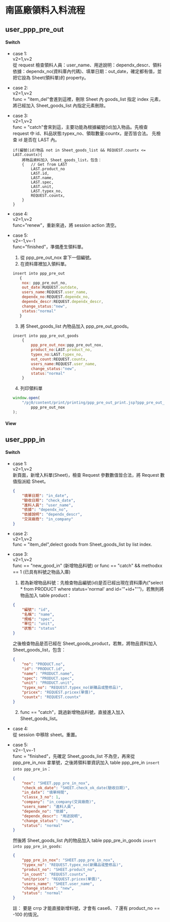 # 南區廠領料入料流程

## user_ppp_pre_out

#### Switch

-   case 1:<br>v2=1,v=2<br>
    從 request 檢查領料人員：user_name、用途說明：dependx_descr、領料依據：dependx_no(資料庫內代碼)、填單日期：out_date，確定都有值，並把它設為 Sheet(領料單)的 property。

-   case 2:<br>v2=1,v=2<br>
    func = "item_del"會進到這裡，刪除 Sheet 內 goods_list 指定 index
    元素，將已經加入 Sheet_goods_list 內指定元素刪除。

-   case 3:<br>v2=1,v=2<br>
    func = "catch"會來到這，主要功能為根據編號(id)加入物品。先檢查 request 中 id、料品狀態:typex_no、領取數量:countx，是否皆合法。
    先檢查 id 是否在 LAST 內。
    ```
    if(編號(id)物品 not in Sheet_goods_list && REQUEST.countx <= LAST.countx){
        將物品資料加入 Sheet_goods_list，包含：
        {   // Get from LAST
            LAST.product_no
            LAST.id,
            LAST.name,
            LAST.spec,
            LAST.unit,
            LAST.typex_no,
            REQUEST.countx,
        }
    }
    ```
-   case 4:<br>v2=1,v=2<br>
    func="renew"，重新來過，將 session action 清空。

-   case 5:<br>v2=-1,v=-1<br>
    func="finished"，準備產生領料單。


    1. 從 ppp_pre_out_nox 拿下一個編號。
    2. 在資料庫裡加入領料單。

    ```javascript
    insert into ppp_pre_out
       {
        nox: ppp_pre_out_no,
        out_date:RUQUEST.outdate,
        users_name:REQUEST.user_name,
        dependx_no:REQUEST.dependx_no,
        dependx_descr:REQUEST.dependx_descr,
        change_status:"new",
        status:"normal"
       }
    ```

    3. 將 Sheet_goods_list 內物品加入 ppp_pre_out_goods。

    ```javascript
    insert into ppp_pre_out_goods
        {
            ppp_pre_out_nox:ppp_pre_out_nox,
            product_no:LAST.product_no,
            typex_no:LAST.typex_no,
            out_count:REQUEST.countx,
            users_name:REQUEST.user_name,
            change_status:"new",
            status:"normal"
        }
    ```

    4. 列印領料單

    ```javascript
    window.open(
        "/pj0/content/print/printing/ppp_pre_out_print.jsp?ppp_pre_out_nox=" +
            ppp_pre_out_nox
    );
    ```

#### View

## user_ppp_in

#### Switch

-   case 1: <br>v2=1,v=2<br>
    新頁面，新增入料單(Sheet)，檢查 Request 參數數值皆合法，將 Request 數值指派給 Sheet。
    ```json
    {
        "填單日期": "in_date",
        "驗收日期": "check_date",
        "進料人員": "user_name",
        "依據": "dependx_no",
        "依據說明": "dependx_descr",
        "交貨廠商": "in_company"
    }
    ```
-   case 2:<br>v2=1,v=2<br>
    func = "item_del",delect goods from Sheet_goods_list by list index.

-   case 3:<br>v2=1,v=2<br>
    func == "new_good_in" (新增物品料號) or func == "catch" && methodxx == 1 (已具有料號之物品入庫)

    1.  若為新增物品料號：先檢查物品編號(id)是否已經出現在資料庫內("select \* from PRODUCT where status='normal' and id='"+id+"'")，若無則將物品加入 table product：

    ```json
    {
        "編號": "id",
        "名稱": "name",
        "規格": "spec",
        "單位": "unit",
        "狀態": "status"
    }
    ```

    之後檢查物品是否已經在 Sheet_goods_product，若無，將物品資料加入 Sheet_goods_list，包含：

    ```json
    {
        "no": "PRODUCT.no",
        "id": "PRODUCT.id",
        "name": "PRODUCT.name",
        "spec": "PRODUCT.spec",
        "unit": "PRODUCT.unit",
        "typex_no": "REQUEST.typex_no(新購品或整修品)",
        "pricex": "REQUEST.pricex(單價)",
        "countx": "REQUEST.countx"
    }
    ```

    2. func == "catch"，跳過新增物品料號，直接進入加入 Sheet_goods_list。

-   case 4: <br>從 session 中移除 sheet。重置。

-   case 5: <br>v2=-1,v=-1<br>
    func = "finished"，先確定 Sheet_goods_list 不為空，再來從 ppp_pre_in_nox 拿單號，之後將領料單資訊加入 table ppp_pre_in `insert into ppp_pre_in`：
    ```json
    {
        "nox": "SHEET.ppp_pre_in_nox",
        "check_ok_date": "SHEET.check_ok_date(驗收日期)",
        "in_date": "填單時間",
        "classx_3_no": 1,
        "company": "in_company(交貨廠商)",
        "users_name": "進料人員",
        "dependx_no": "依據",
        "dependx_descr": "用途說明",
        "change_status": "new",
        "status": "normal"
    }
    ```
    然後將 Sheet_goods_list 內的物品加入 table ppp_pre_in_goods `insert into ppp_pre_in_goods`:
    ```json
    {
        "ppp_pre_in_nox": "SHEET.ppp_pre_in_nox",
        "typex_no": "REQUEST.typex_no(新購品或整修品)",
        "product_no": "SHEET.product_no",
        "in_count": "REQUEST.countx",
        "unitprice": "REQUEST.pricex(單價)",
        "users_name": "SHEET.user_name",
        "change_status": "new",
        "status": "normal"
    }
    ```
    註：
    要是 crrp 才能直接新增料號，才會有 case6、７還有 product_no == -100 的情況。
